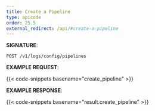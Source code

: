```yaml
---
title: Create a Pipeline
type: apicode
order: 25.5
external_redirect: /api/#create-a-pipeline
---
```


**SIGNATURE**:

`POST /v1/logs/config/pipelines`

**EXAMPLE REQUEST**:

{{< code-snippets basename="create_pipeline" >}}

**EXAMPLE RESPONSE**:

{{< code-snippets basename="result.create_pipeline" >}}
